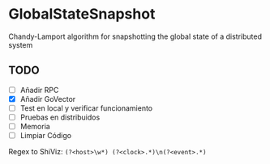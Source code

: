# GlobalStateSnapshot
Chandy-Lamport algorithm for snapshotting the global state of a distributed system

## TODO

- [ ] Añadir RPC
- [X] Añadir GoVector
- [ ] Test en local y verificar funcionamiento
- [ ] Pruebas en distribuidos
- [ ] Memoria
- [ ] Limpiar Código

Regex to ShiViz: `(?<host>\w*) (?<clock>.*)\n(?<event>.*)`
